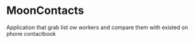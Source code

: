 # MoonContacts
Application that grab list ow workers and compare them with existed on phone contactbook
